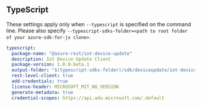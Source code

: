 ## TypeScript

These settings apply only when `--typescript` is specified on the command line.
Please also specify `--typescript-sdks-folder=<path to root folder of your azure-sdk-for-js clone>`.

```yaml $(typescript)
typescript:
  package-name: "@azure-rest/iot-device-update"
  description: Iot Device Update Client
  package-version: 1.0.0-beta.1
  output-folder: "$(typescript-sdks-folder)/sdk/deviceupdate/iot-device-update-rest"
  rest-level-client: true
  add-credentials: true
  license-header: MICROSOFT_MIT_NO_VERSION
  generate-metadata: true
  credential-scopes: https://api.adu.microsoft.com/.default
```